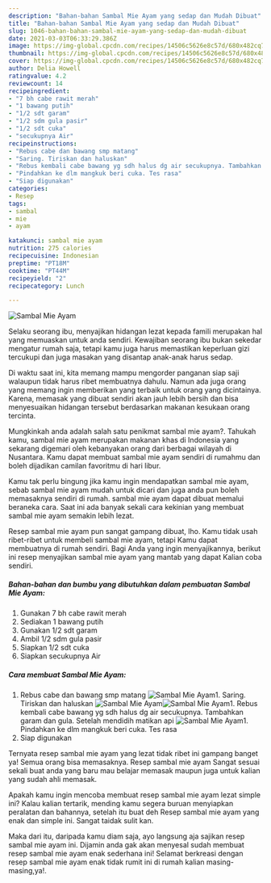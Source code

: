```yaml
---
description: "Bahan-bahan Sambal Mie Ayam yang sedap dan Mudah Dibuat"
title: "Bahan-bahan Sambal Mie Ayam yang sedap dan Mudah Dibuat"
slug: 1046-bahan-bahan-sambal-mie-ayam-yang-sedap-dan-mudah-dibuat
date: 2021-03-03T06:33:29.386Z
image: https://img-global.cpcdn.com/recipes/14506c5626e8c57d/680x482cq70/sambal-mie-ayam-foto-resep-utama.jpg
thumbnail: https://img-global.cpcdn.com/recipes/14506c5626e8c57d/680x482cq70/sambal-mie-ayam-foto-resep-utama.jpg
cover: https://img-global.cpcdn.com/recipes/14506c5626e8c57d/680x482cq70/sambal-mie-ayam-foto-resep-utama.jpg
author: Delia Howell
ratingvalue: 4.2
reviewcount: 14
recipeingredient:
- "7 bh cabe rawit merah"
- "1 bawang putih"
- "1/2 sdt garam"
- "1/2 sdm gula pasir"
- "1/2 sdt cuka"
- "secukupnya Air"
recipeinstructions:
- "Rebus cabe dan bawang smp matang"
- "Saring. Tiriskan dan haluskan"
- "Rebus kembali cabe bawang yg sdh halus dg air secukupnya. Tambahkan garam dan gula. Setelah mendidih matikan api"
- "Pindahkan ke dlm mangkuk beri cuka. Tes rasa"
- "Siap digunakan"
categories:
- Resep
tags:
- sambal
- mie
- ayam

katakunci: sambal mie ayam 
nutrition: 275 calories
recipecuisine: Indonesian
preptime: "PT18M"
cooktime: "PT44M"
recipeyield: "2"
recipecategory: Lunch

---
```



![Sambal Mie Ayam](https://img-global.cpcdn.com/recipes/14506c5626e8c57d/680x482cq70/sambal-mie-ayam-foto-resep-utama.jpg)

Selaku seorang ibu, menyajikan hidangan lezat kepada famili merupakan hal yang memuaskan untuk anda sendiri. Kewajiban seorang ibu bukan sekedar mengatur rumah saja, tetapi kamu juga harus memastikan keperluan gizi tercukupi dan juga masakan yang disantap anak-anak harus sedap.

Di waktu  saat ini, kita memang mampu mengorder panganan siap saji walaupun tidak harus ribet membuatnya dahulu. Namun ada juga orang yang memang ingin memberikan yang terbaik untuk orang yang dicintainya. Karena, memasak yang dibuat sendiri akan jauh lebih bersih dan bisa menyesuaikan hidangan tersebut berdasarkan makanan kesukaan orang tercinta. 



Mungkinkah anda adalah salah satu penikmat sambal mie ayam?. Tahukah kamu, sambal mie ayam merupakan makanan khas di Indonesia yang sekarang digemari oleh kebanyakan orang dari berbagai wilayah di Nusantara. Kamu dapat membuat sambal mie ayam sendiri di rumahmu dan boleh dijadikan camilan favoritmu di hari libur.

Kamu tak perlu bingung jika kamu ingin mendapatkan sambal mie ayam, sebab sambal mie ayam mudah untuk dicari dan juga anda pun boleh memasaknya sendiri di rumah. sambal mie ayam dapat dibuat memalui beraneka cara. Saat ini ada banyak sekali cara kekinian yang membuat sambal mie ayam semakin lebih lezat.

Resep sambal mie ayam pun sangat gampang dibuat, lho. Kamu tidak usah ribet-ribet untuk membeli sambal mie ayam, tetapi Kamu dapat membuatnya di rumah sendiri. Bagi Anda yang ingin menyajikannya, berikut ini resep menyajikan sambal mie ayam yang mantab yang dapat Kalian coba sendiri.

<!--inarticleads1-->

##### Bahan-bahan dan bumbu yang dibutuhkan dalam pembuatan Sambal Mie Ayam:

1. Gunakan 7 bh cabe rawit merah
1. Sediakan 1 bawang putih
1. Gunakan 1/2 sdt garam
1. Ambil 1/2 sdm gula pasir
1. Siapkan 1/2 sdt cuka
1. Siapkan secukupnya Air




<!--inarticleads2-->

##### Cara membuat Sambal Mie Ayam:

1. Rebus cabe dan bawang smp matang
<img src="https://img-global.cpcdn.com/steps/40be59c370e555cf/160x128cq70/sambal-mie-ayam-langkah-memasak-1-foto.jpg" alt="Sambal Mie Ayam">1. Saring. Tiriskan dan haluskan
<img src="https://img-global.cpcdn.com/steps/c3fbb2acce9c9af0/160x128cq70/sambal-mie-ayam-langkah-memasak-2-foto.jpg" alt="Sambal Mie Ayam"><img src="https://img-global.cpcdn.com/steps/2163699b1fd0d019/160x128cq70/sambal-mie-ayam-langkah-memasak-2-foto.jpg" alt="Sambal Mie Ayam">1. Rebus kembali cabe bawang yg sdh halus dg air secukupnya. Tambahkan garam dan gula. Setelah mendidih matikan api
<img src="https://img-global.cpcdn.com/steps/05efc2c148c9f630/160x128cq70/sambal-mie-ayam-langkah-memasak-3-foto.jpg" alt="Sambal Mie Ayam">1. Pindahkan ke dlm mangkuk beri cuka. Tes rasa
1. Siap digunakan




Ternyata resep sambal mie ayam yang lezat tidak ribet ini gampang banget ya! Semua orang bisa memasaknya. Resep sambal mie ayam Sangat sesuai sekali buat anda yang baru mau belajar memasak maupun juga untuk kalian yang sudah ahli memasak.

Apakah kamu ingin mencoba membuat resep sambal mie ayam lezat simple ini? Kalau kalian tertarik, mending kamu segera buruan menyiapkan peralatan dan bahannya, setelah itu buat deh Resep sambal mie ayam yang enak dan simple ini. Sangat taidak sulit kan. 

Maka dari itu, daripada kamu diam saja, ayo langsung aja sajikan resep sambal mie ayam ini. Dijamin anda gak akan menyesal sudah membuat resep sambal mie ayam enak sederhana ini! Selamat berkreasi dengan resep sambal mie ayam enak tidak rumit ini di rumah kalian masing-masing,ya!.


